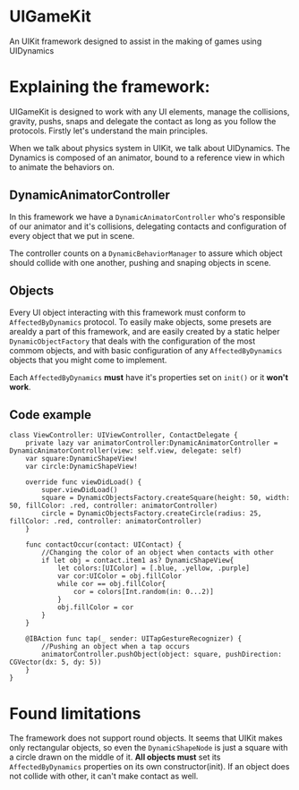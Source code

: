# UIGameKit
An UIKit framework designed to assist in the making of games using UIDynamics

# Explaining the framework:

UIGameKit is designed to work with any UI elements, manage the collisions, gravity, pushs, snaps and delegate the contact as long as you follow the protocols.
Firstly let's understand the main principles.

When we talk about physics system in UIKit, we talk about UIDynamics. The Dynamics is composed of an animator, bound to a reference view in which to animate the behaviors on.

## DynamicAnimatorController
In this framework we have a `DynamicAnimatorController` who's responsible of our animator and it's collisions, delegating contacts and configuration of every object that we put in scene.

The controller counts on a `DynamicBehaviorManager` to assure which object should collide with one another, pushing and snaping objects in scene.

## Objects
Every UI object interacting with this framework must conform to `AffectedByDynamics` protocol.
To easily make objects, some presets are arealdy a part of this framework, and are easily created by a static helper `DynamicObjectFactory` that deals with the configuration of the most commom objects, and with basic configuration of any `AffectedByDynamics` objects that you might come to implement.

Each `AffectedByDynamics` **must** have it's properties set on `init()` or it **won't work**.

## Code example

```
class ViewController: UIViewController, ContactDelegate {
    private lazy var animatorController:DynamicAnimatorController = DynamicAnimatorController(view: self.view, delegate: self)
    var square:DynamicShapeView!
    var circle:DynamicShapeView!
    
    override func viewDidLoad() {
        super.viewDidLoad()
        square = DynamicObjectsFactory.createSquare(height: 50, width: 50, fillColor: .red, controller: animatorController)
        circle = DynamicObjectsFactory.createCircle(radius: 25, fillColor: .red, controller: animatorController)
    }
    
    func contactOccur(contact: UIContact) {
        //Changing the color of an object when contacts with other
        if let obj = contact.item1 as? DynamicShapeView{
            let colors:[UIColor] = [.blue, .yellow, .purple]
            var cor:UIColor = obj.fillColor
            while cor == obj.fillColor{
                cor = colors[Int.random(in: 0...2)]
            }
            obj.fillColor = cor
        }
    }
    
    @IBAction func tap(_ sender: UITapGestureRecognizer) {
        //Pushing an object when a tap occurs
        animatorController.pushObject(object: square, pushDirection: CGVector(dx: 5, dy: 5))
    }
}
```

# Found limitations

The framework does not support round objects. It seems that UIKit makes only rectangular objects, so even the `DynamicShapeNode` is just a square with a circle drawn on the middle of it.
**All objects must** set its `AffectedByDynamics` properties on its own constructor(init).
If an object does not collide with other, it can't make contact as well.
